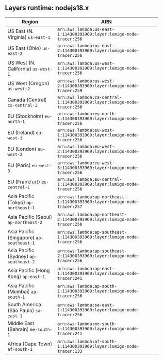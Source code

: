 Layers runtime: nodejs18.x
----
| Region | ARN |
| --- | --- |
|US East (N. Virginia)  `us-east-1`|`arn:aws:lambda:us-east-1:114300393969:layer:lumigo-node-tracer:256`|
|US East (Ohio)  `us-east-2`|`arn:aws:lambda:us-east-2:114300393969:layer:lumigo-node-tracer:256`|
|US West (N. California)  `us-west-1`|`arn:aws:lambda:us-west-1:114300393969:layer:lumigo-node-tracer:256`|
|US West (Oregon)  `us-west-2`|`arn:aws:lambda:us-west-2:114300393969:layer:lumigo-node-tracer:259`|
|Canada (Central)  `ca-central-1`|`arn:aws:lambda:ca-central-1:114300393969:layer:lumigo-node-tracer:256`|
|EU (Stockholm)  `eu-north-1`|`arn:aws:lambda:eu-north-1:114300393969:layer:lumigo-node-tracer:256`|
|EU (Ireland)  `eu-west-1`|`arn:aws:lambda:eu-west-1:114300393969:layer:lumigo-node-tracer:256`|
|EU (London)  `eu-west-2`|`arn:aws:lambda:eu-west-2:114300393969:layer:lumigo-node-tracer:256`|
|EU (Paris)  `eu-west-3`|`arn:aws:lambda:eu-west-3:114300393969:layer:lumigo-node-tracer:256`|
|EU (Frankfurt)  `eu-central-1`|`arn:aws:lambda:eu-central-1:114300393969:layer:lumigo-node-tracer:256`|
|Asia Pacific (Tokyo)  `ap-northeast-1`|`arn:aws:lambda:ap-northeast-1:114300393969:layer:lumigo-node-tracer:257`|
|Asia Pacific (Seoul)  `ap-northeast-2`|`arn:aws:lambda:ap-northeast-2:114300393969:layer:lumigo-node-tracer:256`|
|Asia Pacific (Singapore)  `ap-southeast-1`|`arn:aws:lambda:ap-southeast-1:114300393969:layer:lumigo-node-tracer:256`|
|Asia Pacific (Sydney)  `ap-southeast-2`|`arn:aws:lambda:ap-southeast-2:114300393969:layer:lumigo-node-tracer:256`|
|Asia Pacific (Hong Kong)  `ap-east-1`|`arn:aws:lambda:ap-east-1:114300393969:layer:lumigo-node-tracer:241`|
|Asia Pacific (Mumbai)  `ap-south-1`|`arn:aws:lambda:ap-south-1:114300393969:layer:lumigo-node-tracer:256`|
|South America (São Paulo)  `sa-east-1`|`arn:aws:lambda:sa-east-1:114300393969:layer:lumigo-node-tracer:256`|
|Middle East (Bahrain)  `me-south-1`|`arn:aws:lambda:me-south-1:114300393969:layer:lumigo-node-tracer:241`|
|Africa (Cape Town)  `af-south-1`|`arn:aws:lambda:af-south-1:114300393969:layer:lumigo-node-tracer:133`|
